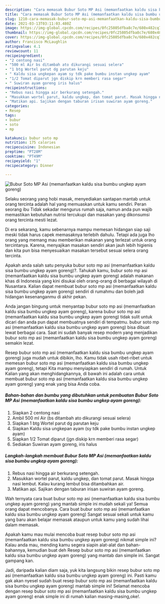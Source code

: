```yaml
---
description: "Cara memasak Bubur Soto MP Asi (memanfaatkan kaldu sisa bumbu ungkep ayam goreng) yang enak dan Mudah Dibuat"
title: "Cara memasak Bubur Soto MP Asi (memanfaatkan kaldu sisa bumbu ungkep ayam goreng) yang enak dan Mudah Dibuat"
slug: 1210-cara-memasak-bubur-soto-mp-asi-memanfaatkan-kaldu-sisa-bumbu-ungkep-ayam-goreng-yang-enak-dan-mudah-dibuat
date: 2021-03-13T03:11:03.480Z
image: https://img-global.cpcdn.com/recipes/0fc25805dfba8c7e/680x482cq70/bubur-soto-mp-asi-memanfaatkan-kaldu-sisa-bumbu-ungkep-ayam-goreng-foto-resep-utama.jpg
thumbnail: https://img-global.cpcdn.com/recipes/0fc25805dfba8c7e/680x482cq70/bubur-soto-mp-asi-memanfaatkan-kaldu-sisa-bumbu-ungkep-ayam-goreng-foto-resep-utama.jpg
cover: https://img-global.cpcdn.com/recipes/0fc25805dfba8c7e/680x482cq70/bubur-soto-mp-asi-memanfaatkan-kaldu-sisa-bumbu-ungkep-ayam-goreng-foto-resep-utama.jpg
author: Francisco McLaughlin
ratingvalue: 4.1
reviewcount: 11
recipeingredient:
- "2 centong nasi"
- "500 ml Air bs ditambah ato dikurangi sesuai selera"
- "1 btg Wortel parut dg parutan keju"
- " Kaldu sisa ungkepan ayam sy tdk pake bumbu instan ungkep ayam"
- "1/2 Tomat diparut jgn diskip krn memberi rasa segar"
- " Suwiran ayam goreng iris halus"
recipeinstructions:
- "Rebus nasi hingga air berkurang setengah."
- "Masukkan wortel parut, kaldu ungkep, dan tomat parut. Masak hingga nasi lembut. Kalau kurang lembut bisa ditambahkan air."
- "Matikan api. Sajikan dengan taburan irisan suwiran ayam goreng."
categories:
- Resep
tags:
- bubur
- soto
- mp

katakunci: bubur soto mp 
nutrition: 175 calories
recipecuisine: Indonesian
preptime: "PT28M"
cooktime: "PT49M"
recipeyield: "1"
recipecategory: Dinner

---
```



![Bubur Soto MP Asi (memanfaatkan kaldu sisa bumbu ungkep ayam goreng)](https://img-global.cpcdn.com/recipes/0fc25805dfba8c7e/680x482cq70/bubur-soto-mp-asi-memanfaatkan-kaldu-sisa-bumbu-ungkep-ayam-goreng-foto-resep-utama.jpg)

Selaku seorang yang hobi masak, menyediakan santapan mantab untuk orang tercinta adalah hal yang memuaskan untuk kamu sendiri. Peran seorang ibu Tidak sekadar mengurus rumah saja, namun anda pun wajib memastikan kebutuhan nutrisi tercukupi dan masakan yang dikonsumsi orang tercinta mesti lezat.

Di era  sekarang, kamu sebenarnya mampu memesan hidangan siap saji meski tidak harus capek memasaknya terlebih dahulu. Tetapi ada juga lho orang yang memang mau memberikan makanan yang terlezat untuk orang tercintanya. Karena, menyajikan masakan sendiri akan jauh lebih higienis dan kita pun bisa menyesuaikan masakan tersebut sesuai selera orang tercinta. 



Apakah anda salah satu penyuka bubur soto mp asi (memanfaatkan kaldu sisa bumbu ungkep ayam goreng)?. Tahukah kamu, bubur soto mp asi (memanfaatkan kaldu sisa bumbu ungkep ayam goreng) adalah makanan khas di Indonesia yang kini disukai oleh orang-orang di berbagai wilayah di Nusantara. Kalian dapat membuat bubur soto mp asi (memanfaatkan kaldu sisa bumbu ungkep ayam goreng) sendiri di rumahmu dan boleh jadi hidangan kesenanganmu di akhir pekan.

Anda jangan bingung untuk menyantap bubur soto mp asi (memanfaatkan kaldu sisa bumbu ungkep ayam goreng), karena bubur soto mp asi (memanfaatkan kaldu sisa bumbu ungkep ayam goreng) tidak sulit untuk dicari dan anda pun dapat membuatnya sendiri di tempatmu. bubur soto mp asi (memanfaatkan kaldu sisa bumbu ungkep ayam goreng) bisa dibuat lewat berbagai cara. Saat ini sudah banyak resep modern yang menjadikan bubur soto mp asi (memanfaatkan kaldu sisa bumbu ungkep ayam goreng) semakin lezat.

Resep bubur soto mp asi (memanfaatkan kaldu sisa bumbu ungkep ayam goreng) juga mudah untuk dibikin, lho. Kamu tidak usah ribet-ribet untuk memesan bubur soto mp asi (memanfaatkan kaldu sisa bumbu ungkep ayam goreng), tetapi Kita mampu menyiapkan sendiri di rumah. Untuk Kalian yang akan menghidangkannya, di bawah ini adalah cara untuk membuat bubur soto mp asi (memanfaatkan kaldu sisa bumbu ungkep ayam goreng) yang enak yang bisa Anda coba.

<!--inarticleads1-->

##### Bahan-bahan dan bumbu yang dibutuhkan untuk pembuatan Bubur Soto MP Asi (memanfaatkan kaldu sisa bumbu ungkep ayam goreng):

1. Siapkan 2 centong nasi
1. Ambil 500 ml Air (bs ditambah ato dikurangi sesuai selera)
1. Siapkan 1 btg Wortel parut dg parutan keju
1. Siapkan  Kaldu sisa ungkepan ayam (sy tdk pake bumbu instan ungkep ayam)
1. Siapkan 1/2 Tomat diparut (jgn diskip krn memberi rasa segar)
1. Sediakan  Suwiran ayam goreng, iris halus




<!--inarticleads2-->

##### Langkah-langkah membuat Bubur Soto MP Asi (memanfaatkan kaldu sisa bumbu ungkep ayam goreng):

1. Rebus nasi hingga air berkurang setengah.
1. Masukkan wortel parut, kaldu ungkep, dan tomat parut. Masak hingga nasi lembut. Kalau kurang lembut bisa ditambahkan air.
1. Matikan api. Sajikan dengan taburan irisan suwiran ayam goreng.




Wah ternyata cara buat bubur soto mp asi (memanfaatkan kaldu sisa bumbu ungkep ayam goreng) yang mantab simple ini mudah sekali ya! Semua orang dapat mencobanya. Cara buat bubur soto mp asi (memanfaatkan kaldu sisa bumbu ungkep ayam goreng) Sangat sesuai sekali untuk kamu yang baru akan belajar memasak ataupun untuk kamu yang sudah lihai dalam memasak.

Apakah kamu mau mulai mencoba buat resep bubur soto mp asi (memanfaatkan kaldu sisa bumbu ungkep ayam goreng) nikmat simple ini? Kalau anda mau, mending kamu segera siapin alat-alat dan bahan-bahannya, kemudian buat deh Resep bubur soto mp asi (memanfaatkan kaldu sisa bumbu ungkep ayam goreng) yang mantab dan simple ini. Sangat gampang kan. 

Jadi, daripada kalian diam saja, yuk kita langsung bikin resep bubur soto mp asi (memanfaatkan kaldu sisa bumbu ungkep ayam goreng) ini. Pasti kamu gak akan nyesel sudah buat resep bubur soto mp asi (memanfaatkan kaldu sisa bumbu ungkep ayam goreng) mantab simple ini! Selamat mencoba dengan resep bubur soto mp asi (memanfaatkan kaldu sisa bumbu ungkep ayam goreng) enak simple ini di rumah kalian masing-masing,oke!.

